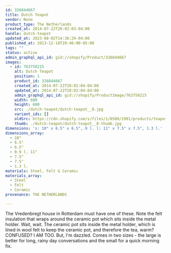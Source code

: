 ```yaml
---
id: 326844667
title: Dutch Teapot
vendor: None
product_type: The Netherlands
created_at: 2014-07-22T20:02:03-04:00
handle: dutch-teapot
updated_at: 2023-08-02T14:36:29-04:00
published_at: 2013-12-18T20:46:00-05:00
tags: ""
status: active
admin_graphql_api_id: gid://shopify/Product/326844667
images:
  - id: 763750215
    alt: Dutch Teapot
    position: 1
    product_id: 326844667
    created_at: 2014-07-22T20:02:04-04:00
    updated_at: 2014-07-22T20:02:04-04:00
    admin_graphql_api_id: gid://shopify/ProductImage/763750215
    width: 600
    height: 600
    src: ./dutch-teapot/dutch-teapot__0.jpg
    variant_ids: []
    oldSrc: https://cdn.shopify.com/s/files/1/0589/2901/products/teapot-L.jpeg?v=1406073724
    thumb: ./dutch-teapot/dutch-teapot__0-thumb.jpg
dimensions: 's: 10" x 6.5" x 6.5",.9 l. l: 11" x 7.5" x 7.5", 1.3 l.'
dimensions_array:
  - 10"
  - 6.5"
  - 6.5"
  - 0.9 l. 11"
  - 7.5"
  - 7.5"
  - 1.3 l.
materials: Steel, Felt & Ceramic
materials_array:
  - Steel
  - Felt
  - Ceramic
provenance: THE NETHERLANDS

---
```


The Vredenbregt house in Rotterdam must have one of these. Note the felt insulation that wraps around the ceramic pot which sits inside the metal holder. Wait, wait. The ceramic pot sits inside the metal holder, which is lined in wool felt to keep the ceramic pot, and therefore the tea, warm? CONFUSED? I AM TOO. But, I'm dazzled. Comes in two sizes \- the large is better for long, rainy day conversations and the small for a quick morning fix.